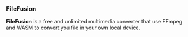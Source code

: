 ### FileFusion
**FileFusion** is a free and unlimited multimedia converter that use FFmpeg and WASM to convert you file in your own local device.
